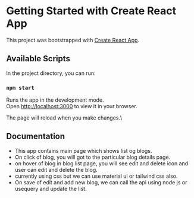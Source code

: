 # Getting Started with Create React App

This project was bootstrapped with [Create React App](https://github.com/facebook/create-react-app).

## Available Scripts

In the project directory, you can run:

### `npm start`

Runs the app in the development mode.\
Open [http://localhost:3000](http://localhost:3000) to view it in your browser.

The page will reload when you make changes.\

## Documentation

- This app contains main page which shows list og blogs.
- On click of blog, you will got to the particular blog details page.
- on hover of blog in blog list page, you will see edit and delete icon and user can edit and delete the blog.
- currently using css but we can use material ui or tailwind css also.
- On save of edit and add new blog, we can call the api using node js or usequery and update the list.

